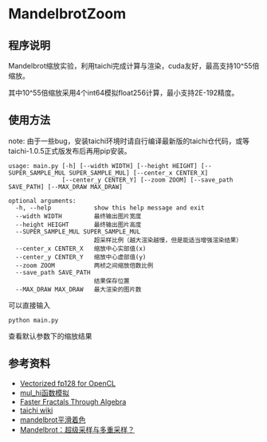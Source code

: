 # MandelbrotZoom

## 程序说明

Mandelbrot缩放实验，利用taichi完成计算与渲染，cuda友好，最高支持10^55倍缩放。

其中10^55倍缩放采用4个int64模拟float256计算，最小支持2E-192精度。



## 使用方法

note: 由于一些bug，安装taichi环境时请自行编译最新版的taichi仓代码，或等taichi-1.0.5正式版发布后再用pip安装。

```
usage: main.py [-h] [--width WIDTH] [--height HEIGHT] [--SUPER_SAMPLE_MUL SUPER_SAMPLE_MUL] [--center_x CENTER_X]
               [--center_y CENTER_Y] [--zoom ZOOM] [--save_path SAVE_PATH] [--MAX_DRAW MAX_DRAW]

optional arguments:
  -h, --help            show this help message and exit
  --width WIDTH         最终输出图片宽度
  --height HEIGHT       最终输出图片高度
  --SUPER_SAMPLE_MUL SUPER_SAMPLE_MUL
                        超采样比例（越大渲染越慢，但是能适当增强渲染结果）
  --center_x CENTER_X   缩放中心实部值(x)
  --center_y CENTER_Y   缩放中心虚部值(y)
  --zoom ZOOM           两桢之间缩放倍数比例
  --save_path SAVE_PATH
                        结果保存位置
  --MAX_DRAW MAX_DRAW   最大渲染的图片数

```

可以直接输入

```
python main.py
```

查看默认参数下的缩放结果



## 参考资料

- [Vectorized fp128 for OpenCL](http://www.bealto.com/mp-mandelbrot_fp128-opencl.html)
- [mul_hi函数模拟](https://stackoverflow.com/questions/25095741/how-can-i-multiply-64-bit-operands-and-get-128-bit-result-portably/25096197#25096197)
- [Faster Fractals Through Algebra](https://randomascii.wordpress.com/2011/08/13/faster-fractals-through-algebra/)
- [taichi wiki](https://docs.taichi-lang.org/zh-Hans/docs/)
- [mandelbrot平滑着色](https://stackoverflow.com/questions/16500656/which-color-gradient-is-used-to-color-mandelbrot-in-wikipedia)
- [Mandelbrot：超级采样与多重采样？](http://www.fractalforums.com/index.php?topic=18782.msg72520#msg72520)